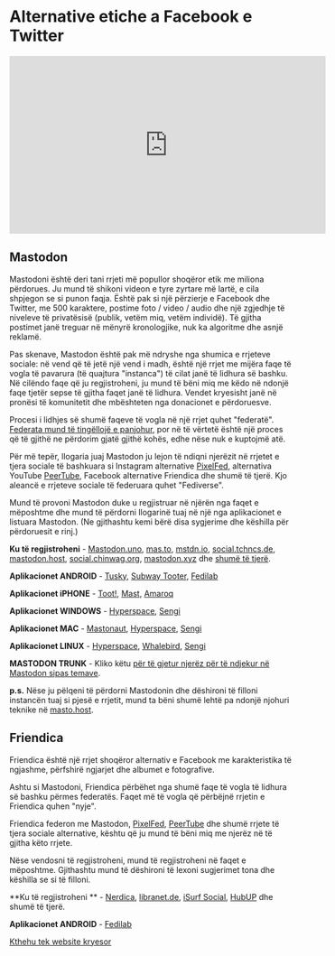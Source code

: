 # Alternative etiche a Facebook e Twitter

<center>
<iframe width="560" height="315" src="https://www.youtube.com/embed/IPSbNdBmWKE" frameborder="0" allow="accelerometer; autoplay; encrypted-media; gyroscope; picture-in-picture" allowfullscreen></iframe>
</center>

## Mastodon

Mastodoni është deri tani rrjeti më popullor shoqëror etik me miliona përdorues. Ju mund të shikoni videon e tyre zyrtare më lartë, e cila shpjegon se si punon faqja.
Është pak si një përzierje e Facebook dhe Twitter, me 500 karaktere, postime foto / video / audio dhe një zgjedhje të niveleve të privatësisë (publik, vetëm miq, vetëm individë). Të gjitha postimet janë treguar në mënyrë kronologjike, nuk ka algoritme dhe asnjë reklamë.

Pas skenave, Mastodon është pak më ndryshe nga shumica e rrjeteve sociale: në vend që të jetë një vend i madh, është një rrjet me mijëra faqe të vogla të pavarura (të quajtura "instanca") të cilat janë të lidhura së bashku. Në cilëndo faqe që ju regjistroheni, ju mund të bëni miq me këdo në ndonjë faqe tjetër sepse të gjitha faqet janë të lidhura. Vendet kryesisht janë në pronësi të komunitetit dhe mbështeten nga donacionet e përdoruesve. 

Procesi i lidhjes së shumë faqeve të vogla në një rrjet quhet "federatë". [Federata mund të tingëllojë e panjohur](te-federuara), por në të vërtetë është një proces që të gjithë ne përdorim gjatë gjithë kohës, edhe nëse nuk e kuptojmë atë.

Për më tepër, llogaria juaj Mastodon ju lejon të ndiqni njerëzit në rrjetet e tjera sociale të bashkuara si Instagram alternative [PixelFed](instagram), alternativa YouTube [PeerTube](youtube), Facebook alternative Friendica dhe shumë të tjerë. Kjo aleancë e rrjeteve sociale të federuara quhet "Fediverse".

Mund të provoni Mastodon duke u regjistruar në njërën nga faqet e mëposhtme dhe mund të përdorni llogarinë tuaj në një nga aplikacionet e listuara Mastodon. (Ne gjithashtu kemi bërë disa sygjerime dhe këshilla për përdoruesit e rinj.)

**Ku të regjistroheni** - [Mastodon.uno](https://mastodon.uno/), 
[mas.to](https://mas.to/), 
[mstdn.io](https://mstdn.io/), 
[social.tchncs.de](https://social.tchncs.de/), 
[mastodon.host](https://mastodon.host/), 
[social.chinwag.org](https://social.chinwag.org/), 
[mastodon.xyz](https://mastodon.xyz/) 
dhe [shumë të tjerë](http://joinmastodon.org/). 

**Aplikacionet ANDROID** - 
[Tusky](https://play.google.com/store/apps/details?id=com.keylesspalace.tusky), 
[Subway Tooter](https://play.google.com/store/apps/details?id=jp.juggler.subwaytooter), 
[Fedilab](https://play.google.com/store/apps/details?id=app.fedilab.android) 

**Aplikacionet iPHONE** - [Toot!](https://itunes.apple.com/app/toot/id1229021451), 
[Mast](https://itunes.apple.com/app/mast/id1437429129), 
[Amaroq](https://itunes.apple.com/app/amarok-for-mastodon/id1214116200)

**Aplikacionet WINDOWS** - [Hyperspace](https://hyperspace.marquiskurt.net/), 
[Sengi](https://nicolasconstant.github.io/sengi/)

**Aplikacionet MAC** - [Mastonaut](https://mastonaut.app/), 
[Hyperspace](https://hyperspace.marquiskurt.net/), 
[Sengi](https://nicolasconstant.github.io/sengi/)

**Aplikacionet LINUX** - [Hyperspace](https://hyperspace.marquiskurt.net/), 
[Whalebird](https://whalebird.org/), 
[Sengi](https://nicolasconstant.github.io/sengi/)

**MASTODON TRUNK** - Kliko këtu [për të gjetur njerëz për të ndjekur në Mastodon sipas temave](https://communitywiki.org/trunk/). 

**p.s.** Nëse ju pëlqeni të përdorni Mastodonin dhe dëshironi të filloni instancën tuaj si pjesë e rrjetit, mund ta bëni shumë lehtë pa ndonjë njohuri teknike në [masto.host](https://masto.host/). 

## Friendica

Friendica është një rrjet shoqëror alternativ e Facebook me karakteristika të ngjashme, përfshirë ngjarjet dhe albumet e fotografive.

Ashtu si Mastodoni, Friendica përbëhet nga shumë faqe të vogla të lidhura së bashku përmes federatës. Faqet më të vogla që përbëjnë rrjetin e Friendica quhen "nyje".

Friendica federon me Mastodon, [PixelFed](instagram), [PeerTube](youtube) dhe shumë rrjete të tjera sociale alternative, kështu që ju mund të bëni miq me njerëz në të gjitha këto rrjete.

Nëse vendosni të regjistroheni, mund të regjistroheni në faqet e mëposhtme. Gjithashtu mund të dëshironi të lexoni sugjerimet tona dhe këshilla se si të filloni.

**Ku të regjistroheni ** - [Nerdica](https://nerdica.net/), 
[libranet.de](https://libranet.de/), 
[iSurf Social](https://social.isurf.ca/), 
[HubUP](https://friendica.hubup.pro/) dhe shumë të tjerë. 

**Aplikacionet ANDROID** - 
[Fedilab](https://play.google.com/store/apps/details?id=app.fedilab.android)

[Kthehu tek website kryesor](index)
